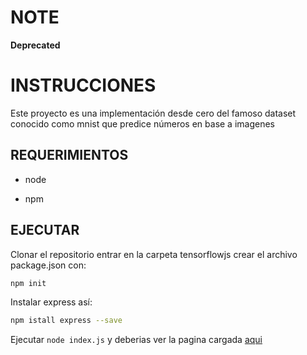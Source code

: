 # NOTE

**Deprecated**

# INSTRUCCIONES

Este proyecto es una implementación desde cero del famoso dataset conocido como mnist que predice números en base a imagenes

## REQUERIMIENTOS

- node

- npm

## EJECUTAR

Clonar el repositorio entrar en la carpeta tensorflowjs crear el archivo package.json con:

```bash
npm init
```

Instalar express así:

```bash
npm istall express --save
```

Ejecutar `node index.js` y deberias ver la pagina cargada [aqui](http://localhost:3000/)
